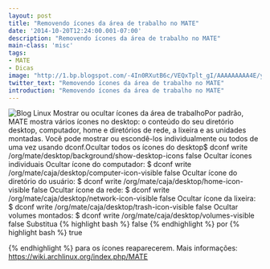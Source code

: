 ```yaml
---
layout: post
title: "Removendo ícones da área de trabalho no MATE"
date: '2014-10-20T12:24:00.001-07:00'
description: "Removendo ícones da área de trabalho no MATE"
main-class: 'misc'
tags:
- MATE
- Dicas
image: "http://1.bp.blogspot.com/-4In0RXutB6c/VEQxTplt_gI/AAAAAAAAA4E/y0BpVE_gpmo/s72-c/Mate-logo.png"
twitter_text: "Removendo ícones da área de trabalho no MATE"
introduction: "Removendo ícones da área de trabalho no MATE"
---
```

![Blog Linux](http://1.bp.blogspot.com/-4In0RXutB6c/VEQxTplt_gI/AAAAAAAAA4E/y0BpVE_gpmo/s320/Mate-logo.png "Blog Linux")
Mostrar ou ocultar ícones da área de trabalhoPor padrão, MATE mostra vários ícones no desktop: o conteúdo do seu diretório desktop, computador, home e diretórios de rede, a lixeira e as unidades montadas. Você pode mostrar ou escondê-los individualmente ou todos de uma vez usando dconf.Ocultar todos os ícones do desktop$ dconf write /org/mate/desktop/background/show-desktop-icons false 
Ocultar ícones individuais
Ocultar ícone do computador: 
$ dconf write /org/mate/caja/desktop/computer-icon-visible false 
Ocultar ícone do diretório do usuário: 
$ dconf write /org/mate/caja/desktop/home-icon-visible false 
Ocultar ícone da rede: 
$ dconf write /org/mate/caja/desktop/network-icon-visible false 
Ocultar ícone da lixeira: 
$ dconf write /org/mate/caja/desktop/trash-icon-visible false 
Ocultar volumes montados:
$ dconf write /org/mate/caja/desktop/volumes-visible false 
Substitua 
{% highlight bash %}
false
{% endhighlight %} 
por
 {% highlight bash %}
 true
 
{% endhighlight %} 
 para os ícones reaparecerem. 
Mais informações: https://wiki.archlinux.org/index.php/MATE
